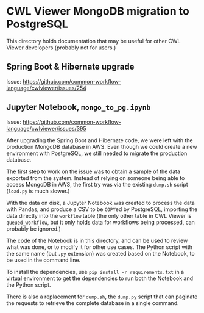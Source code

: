 # CWL Viewer MongoDB migration to PostgreSQL

This directory holds documentation that may be useful for other CWL Viewer
developers (probably not for users.)

## Spring Boot & Hibernate upgrade

Issue: <https://github.com/common-workflow-language/cwlviewer/issues/254>

## Jupyter Notebook, `mongo_to_pg.ipynb`

Issue: <https://github.com/common-workflow-language/cwlviewer/issues/395>

After upgrading the Spring Boot and Hibernate code, we were left with the
production MongoDB database in AWS. Even though we could create a new
environment with PostgreSQL, we still needed to migrate the production
database.

The first step to work on the issue was to obtain a sample of the data
exported from the system. Instead of relying on someone being able to
access MongoDB in AWS, the first try was via the existing `dump.sh` script
(`load.py` is much slower.)

With the data on disk, a Jupyter Notebook was created to process the data
with Pandas, and produce a CSV to be `COPY`ed by PostgreSQL, importing
the data directly into the `workflow` table (the only other table in
CWL Viewer is `queued_workflow`, but it only holds data for workflows being
processed, can probably be ignored.)

The code of the Notebook is in this directory, and can be used to review
what was done, or to modify it for other use cases. The Python script with
the same name (but `.py` extension) was created based on the Notebook, to
be used in the command line.

To install the dependencies, use `pip install -r requirements.txt`
in a virtual environment to get the dependencies to run both the
Notebook and the Python script.

There is also a replacement for `dump.sh`, the `dump.py` script that can
paginate the requests to retrieve the complete database in a single command.
